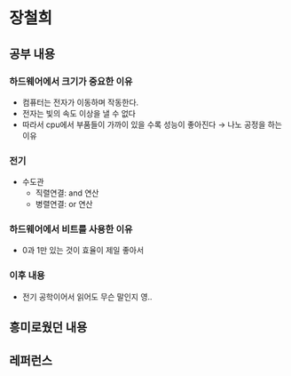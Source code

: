 # 장철희

## 공부 내용

### 하드웨어에서 크기가 중요한 이유

- 컴퓨터는 전자가 이동하며 작동한다.
- 전자는 빛의 속도 이상을 낼 수 없다
- 따라서 cpu에서 부품들이 가까이 있을 수록 성능이 좋아진다 → 나노 공정을 하는 이유

### 전기

- 수도관
    - 직렬연결: and 연산
    - 병렬연결: or 연산

### 하드웨어에서 비트를 사용한 이유

- 0과 1만 있는 것이 효율이 제일 좋아서

### 이후 내용

- 전기 공학이어서 읽어도 무슨 말인지 영..

## 흥미로웠던 내용

## 레퍼런스